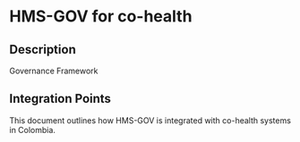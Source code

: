 # HMS-GOV for co-health

## Description

Governance Framework

## Integration Points

This document outlines how HMS-GOV is integrated with co-health systems in Colombia.

